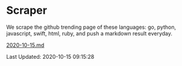 # Scraper

We scrape the github trending page of these languages: go, python, javascript, swift, html, ruby, and push a markdown result everyday.

[2020-10-15.md](https://github.com/henson/Scraper/blob/master/2020-10-15.md)

Last Updated: 2020-10-15 09:15:28